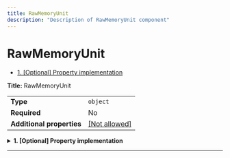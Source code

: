 ```yaml
---
title: RawMemoryUnit
description: "Description of RawMemoryUnit component"
---
```

# RawMemoryUnit

- [1. [Optional] Property implementation](#implementation)

**Title:** RawMemoryUnit

|                           |                                                         |
| ------------------------- | ------------------------------------------------------- |
| **Type**                  | `object`                                                |
| **Required**              | No                                                      |
| **Additional properties** | [[Not allowed]](# "Additional Properties not allowed.") |

<details>
<summary>
<strong> <a name="implementation"></a>1. [Optional] Property implementation</strong>  

</summary>
<blockquote>

|              |         |
| ------------ | ------- |
| **Type**     | `const` |
| **Required** | No      |

Specific value: `"RawMemoryUnit"`

</blockquote>
</details>

----------------------------------------------------------------------------------------------------------------------------
